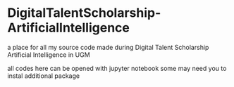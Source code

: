 # DigitalTalentScholarship-ArtificialIntelligence
a place for all my source code made during Digital Talent Scholarship Artificial Intelligence in UGM

all codes here can be opened with jupyter notebook some may need you to instal additional package
